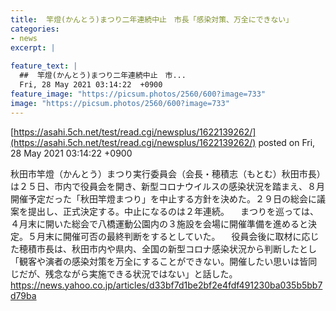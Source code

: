 ```yaml
---
title:  竿燈(かんとう)まつり二年連続中止　市長「感染対策、万全にできない」  
categories:
- news
excerpt: |
  
feature_text: |
  ##  竿燈(かんとう)まつり二年連続中止　市...
  Fri, 28 May 2021 03:14:22  +0900
feature_image: "https://picsum.photos/2560/600?image=733"
image: "https://picsum.photos/2560/600?image=733"
---
```


[https://asahi.5ch.net/test/read.cgi/newsplus/1622139262/](https://asahi.5ch.net/test/read.cgi/newsplus/1622139262/)
posted on Fri, 28 May 2021 03:14:22  +0900

<!--more-->

秋田市竿燈（かんとう）まつり実行委員会（会長・穂積志（もとむ）秋田市長）は２５日、市内で役員会を開き、新型コロナウイルスの感染状況を踏まえ、８月開催予定だった「秋田竿燈まつり」を中止する方針を決めた。２９日の総会に議案を提出し、正式決定する。中止になるのは２年連続。 　まつりを巡っては、４月末に開いた総会で八橋運動公園内の３施設を会場に開催準備を進めると決定。５月末に開催可否の最終判断をするとしていた。 　役員会後に取材に応じた穂積市長は、秋田市内や県内、全国の新型コロナ感染状況から判断したとし「観客や演者の感染対策を万全にすることができない。開催したい思いは皆同じだが、残念ながら実施できる状況ではない」と話した。 https://news.yahoo.co.jp/articles/d33bf7d1be2bf2e4fdf491230ba035b5bb7d79ba
